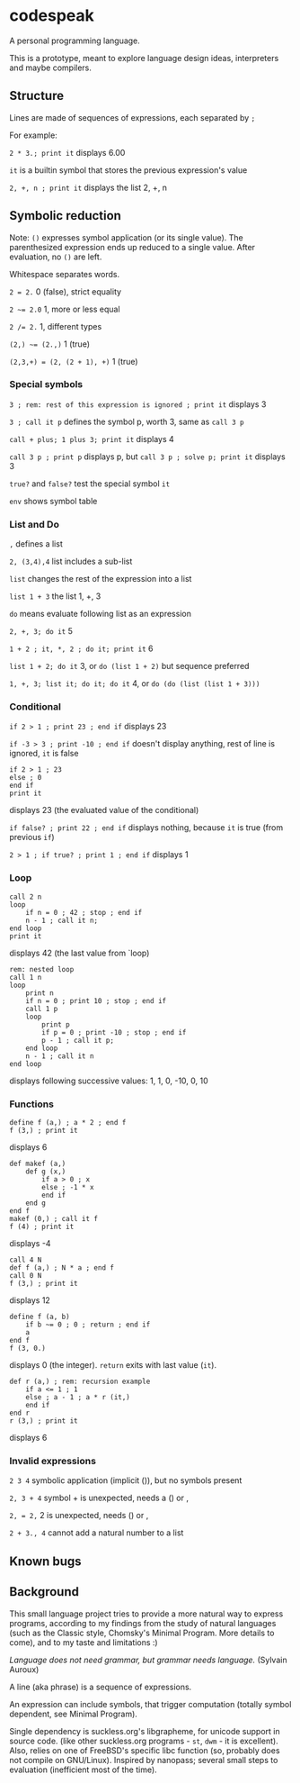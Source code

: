 # codespeak
A personal programming language.

This is a prototype, meant to explore language design ideas, interpreters and maybe compilers.

## Structure

Lines are made of sequences of expressions, each separated by `;`

For example:

`2 * 3.; print it` displays 6.00

`it` is a builtin symbol that stores the previous expression's value

`2, +, n ; print it` displays the list 2, +, n 

## Symbolic reduction

Note: `()` expresses symbol application (or its single value).
The parenthesized expression ends up reduced to a single value.
After evaluation, no `()` are left.

Whitespace separates words.

`2 = 2.` 0 (false), strict equality

`2 ~= 2.0` 1, more or less equal

`2 /= 2.` 1, different types

`(2,) ~= (2.,)` 1 (true)

`(2,3,+) = (2, (2 + 1), +)` 1 (true)

### Special symbols

`3 ; rem: rest of this expression is ignored ; print it` displays 3

`3 ; call it p` defines the symbol p, worth 3, same as `call 3 p`

`call + plus; 1 plus 3; print it` displays 4

`call 3 p ; print p` displays p, but `call 3 p ; solve p; print it` displays 3

`true?` and `false?` test the special symbol `it`

`env` shows symbol table

### List and Do

`,` defines a list

`2, (3,4),4` list includes a sub-list

`list` changes the rest of the expression into a list

`list 1 + 3` the list 1, +, 3

`do` means evaluate following list as an expression

`2, +, 3; do it` 5

`1 + 2 ; it, *, 2 ; do it; print it` 6

`list 1 + 2; do it` 3, or `do (list 1 + 2)` but sequence preferred

`1, +, 3; list it; do it; do it` 4, or `do (do (list (list 1 + 3)))`

### Conditional

`if 2 > 1 ; print 23 ; end if` displays 23

`if -3 > 3 ; print -10 ; end if` doesn't display anything, rest of line is ignored, `it` is false

```
if 2 > 1 ; 23
else ; 0
end if 
print it
```
displays 23 (the evaluated value of the conditional)

`if false? ; print 22 ; end if` displays nothing, because `it` is true (from previous `if`)

`2 > 1 ; if true? ; print 1 ; end if` displays 1

### Loop

```
call 2 n
loop
	if n = 0 ; 42 ; stop ; end if
	n - 1 ; call it n;
end loop
print it
```
displays 42 (the last value from `loop)

```
rem: nested loop
call 1 n
loop  
	print n
	if n = 0 ; print 10 ; stop ; end if
	call 1 p
	loop
		print p
		if p = 0 ; print -10 ; stop ; end if
		p - 1 ; call it p;
	end loop
	n - 1 ; call it n
end loop
```
displays following successive values: 1, 1, 0, -10, 0, 10


### Functions

```
define f (a,) ; a * 2 ; end f
f (3,) ; print it
```
displays 6

```
def makef (a,)
	def g (x,)
		if a > 0 ; x
		else ; -1 * x
		end if
	end g
end f
makef (0,) ; call it f
f (4) ; print it
```
displays -4 

```
call 4 N
def f (a,) ; N * a ; end f
call 0 N
f (3,) ; print it
```
displays 12

```
define f (a, b)
	if b ~= 0 ; 0 ; return ; end if
	a
end f
f (3, 0.)
```
displays 0 (the integer). `return` exits with last value (`it`).

```
def r (a,) ; rem: recursion example
	if a <= 1 ; 1 
	else ; a - 1 ; a * r (it,)
	end if
end r
r (3,) ; print it
```
displays 6

### Invalid expressions

`2 3 4` symbolic application (implicit ()), but no symbols present

`2, 3 + 4` symbol + is unexpected, needs a () or ,

`2, = 2,` 2 is unexpected, needs () or ,

`2 + 3., 4` cannot add a natural number to a list


## Known bugs


## Background

This small language project tries to provide a more natural way to express programs, 
according to my findings from the study of natural languages 
(such as the Classic style, Chomsky's Minimal Program. More details to come),
and to my taste and limitations :)

*Language does not need grammar, but grammar needs language.* (Sylvain Auroux)

A line (aka phrase) is a sequence of expressions.

An expression can include symbols, that trigger computation (totally symbol dependent, see Minimal Program).

Single dependency is suckless.org's libgrapheme, for unicode support in source code.
(like other suckless.org programs - `st`, `dwm` - it is excellent).
Also, relies on one of FreeBSD's specific libc function (so, probably does not compile on GNU/Linux).
Inspired by nanopass; several small steps to evaluation (inefficient most of the time).

